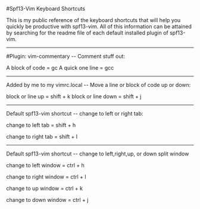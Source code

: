 #Spf13-Vim Keyboard Shortcuts

This is my public reference of the keyboard shortcuts that will help you quickly be productive with spf13-vim.
All of this information can be attained by searching for the readme file of each default installed plugin of spf13-vim.


--------------------------------------------
#Plugin: vim-commentary -- Comment stuff out:

A block of code = gc
A quick one line = gcc

-------------------------------------------------------------------------
Added by me to my vimrc.local -- Move a line or block of code up or down:

block or line up = shift + k
block or line down = shift + j

----------------------------------------------------------
Default spf13-vim shortcut -- change to left or right tab:

change to left tab = shift + h

change to right tab = shift + l

----------------------------------------------------------------------------
Default spf13-vim shortcut -- change to left,right,up, or down split window

change to left window = ctrl + h

change to right window = ctrl + l

change to up window = ctrl + k

change to down window = ctrl + j



